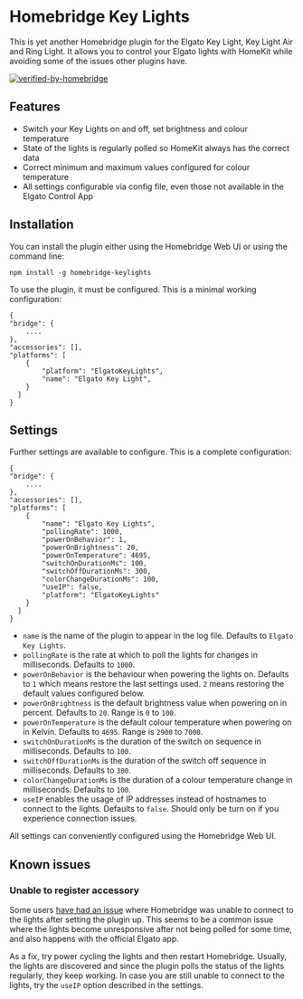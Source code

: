 
# Homebridge Key Lights

This is yet another Homebridge plugin for the Elgato Key Light, Key Light Air and Ring Light. It allows you to control your Elgato lights with HomeKit while avoiding some of the issues other plugins have.

[![verified-by-homebridge](https://badgen.net/badge/homebridge/verified/purple)](https://github.com/homebridge/homebridge/wiki/Verified-Plugins)

## Features

- Switch your Key Lights on and off, set brightness and colour temperature
- State of the lights is regularly polled so HomeKit always has the correct data
- Correct minimum and maximum values configured for colour temperature 
- All settings configurable via config file, even those not available in the Elgato Control App 

## Installation
You can install the plugin either using the Homebridge Web UI or using the command line:

    npm install -g homebridge-keylights

To use the plugin, it must be configured. This is a minimal working configuration:

    {
    "bridge": {
        ....
    },
    "accessories": [],
    "platforms": [
        {
            "platform": "ElgatoKeyLights",
            "name": "Elgato Key Light",
        }
      ]
    }

## Settings

Further settings are available to configure. This is a complete configuration:

    {
    "bridge": {
        ....
    },
    "accessories": [],
    "platforms": [
        {
            "name": "Elgato Key Lights",
            "pollingRate": 1000,
            "powerOnBehavior": 1,
            "powerOnBrightness": 20,
            "powerOnTemperature": 4695,
            "switchOnDurationMs": 100,
            "switchOffDurationMs": 300,
            "colorChangeDurationMs": 100,
            "useIP": false,
            "platform": "ElgatoKeyLights"
        }
      ]
    }

- `name` is the name of the plugin to appear in the log file. Defaults to `Elgato Key Lights`.
- `pollingRate` is the rate at which to poll the lights for changes in milliseconds. Defaults to `1000`.
- `powerOnBehavior` is the behaviour when powering the lights on. Defaults to `1` which means restore the last settings used. `2` means restoring the default values configured below.
- `powerOnBrightness` is the default brightness value when powering on in percent. Defaults to `20`. Range is `0` to `100`.
- `powerOnTemperature` is the default colour temperature when powering on in Kelvin. Defaults to `4695`. Range is `2900` to `7000`.
- `switchOnDurationMs` is the duration of the switch on sequence in milliseconds. Defaults to `100`.
- `switchOffDurationMs` is the duration of the switch off sequence in milliseconds. Defaults to `300`.
- `colorChangeDurationMs` is the duration of a colour temperature change in milliseconds. Defaults to `100`.
- `useIP` enables the usage of IP addresses instead of hostnames to connect to the lights. Defaults to `false`. Should only be turn on if you experience connection issues.

All settings can conveniently configured using the Homebridge Web UI.

## Known issues

### Unable to register accessory

Some users [have had an issue](https://github.com/derjayjay/homebridge-keylights/issues/1) where Homebridge was unable to connect to the lights after setting the plugin up. This seems to be a common issue where the lights become unresponsive after not being polled for some time, and also happens with the official Elgato app.

As a fix, try power cycling the lights and then restart Homebridge. Usually, the lights are discovered and since the plugin polls the status of the lights regularly, they keep working. In case you are still unable to connect to the lights, try the `useIP` option described in the settings.


